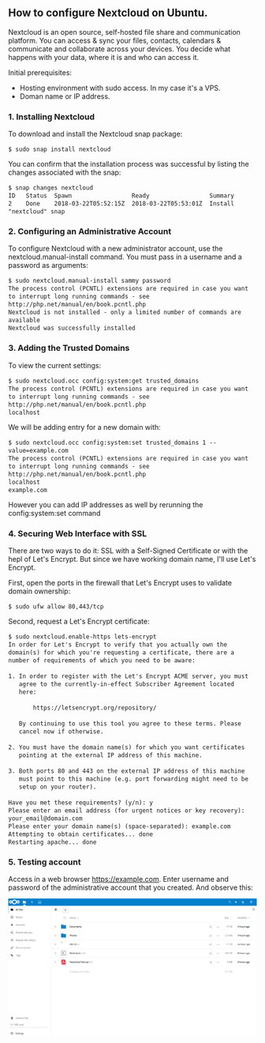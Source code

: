 ## How to configure Nextcloud on Ubuntu.

Nextcloud is an open source, self-hosted file share and communication platform. 
You can access & sync your files, contacts, calendars & communicate and collaborate across your devices. 
You decide what happens with your data, where it is and who can access it.

Initial prerequisites: 
- Hosting environment with sudo access. In my case it's a VPS.
- Doman name or IP address.

### 1. Installing Nextcloud

To download and install the Nextcloud snap package:
```
$ sudo snap install nextcloud
```
You can confirm that the installation process was successful by listing the changes associated with the snap:
```
$ snap changes nextcloud
ID   Status  Spawn                 Ready                 Summary
2    Done    2018-03-22T05:52:15Z  2018-03-22T05:53:01Z  Install "nextcloud" snap
```
### 2. Configuring an Administrative Account

To configure Nextcloud with a new administrator account, use the nextcloud.manual-install command. 
You must pass in a username and a password as arguments:

```
$ sudo nextcloud.manual-install sammy password
The process control (PCNTL) extensions are required in case you want to interrupt long running commands - see http://php.net/manual/en/book.pcntl.php
Nextcloud is not installed - only a limited number of commands are available
Nextcloud was successfully installed
```
### 3. Adding the Trusted Domains

To view the current settings:
```
$ sudo nextcloud.occ config:system:get trusted_domains
The process control (PCNTL) extensions are required in case you want to interrupt long running commands - see http://php.net/manual/en/book.pcntl.php
localhost
```
We will be adding entry for a new domain with:
```
$ sudo nextcloud.occ config:system:set trusted_domains 1 --value=example.com
The process control (PCNTL) extensions are required in case you want to interrupt long running commands - see http://php.net/manual/en/book.pcntl.php
localhost
example.com
```
However you can add IP addresses as well by rerunning the config:system:set command

### 4. Securing Web Interface with SSL

There are two ways to do it: SSL with a Self-Signed Certificate or with the hepl of Let's Encrypt.
But since we have working domain name, I'll use Let's Encrypt.

First, open the ports in the firewall that Let's Encrypt uses to validate domain ownership:
```
$ sudo ufw allow 80,443/tcp
```
Second, request a Let's Encrypt certificate:
```
$ sudo nextcloud.enable-https lets-encrypt
In order for Let's Encrypt to verify that you actually own the
domain(s) for which you're requesting a certificate, there are a
number of requirements of which you need to be aware:

1. In order to register with the Let's Encrypt ACME server, you must
   agree to the currently-in-effect Subscriber Agreement located
   here:

       https://letsencrypt.org/repository/

   By continuing to use this tool you agree to these terms. Please
   cancel now if otherwise.

2. You must have the domain name(s) for which you want certificates
   pointing at the external IP address of this machine.

3. Both ports 80 and 443 on the external IP address of this machine
   must point to this machine (e.g. port forwarding might need to be
   setup on your router).

Have you met these requirements? (y/n): y
Please enter an email address (for urgent notices or key recovery): your_email@domain.com
Please enter your domain name(s) (space-separated): example.com
Attempting to obtain certificates... done
Restarting apache... done
```
### 5. Testing account

Access in a web browser https://example.com. Enter username and password of the administrative account that you created.
And observe this:

![GitHub Logo](/images/logo.png)

